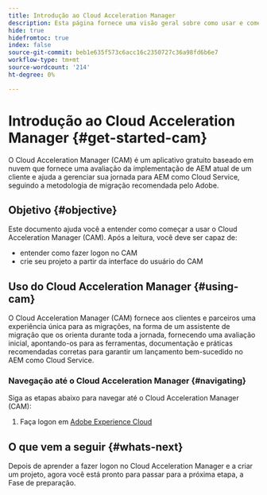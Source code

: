 ```yaml
---
title: Introdução ao Cloud Acceleration Manager
description: Esta página fornece uma visão geral sobre como usar e começar a usar o Cloud Acceleration Manager.
hide: true
hidefromtoc: true
index: false
source-git-commit: beb1e635f573c6acc16c2350727c36a98fd6b6e7
workflow-type: tm+mt
source-wordcount: '214'
ht-degree: 0%

---
```



# Introdução ao Cloud Acceleration Manager {#get-started-cam}

O Cloud Acceleration Manager (CAM) é um aplicativo gratuito baseado em nuvem que fornece uma avaliação da implementação de AEM atual de um cliente e ajuda a gerenciar sua jornada para AEM como Cloud Service, seguindo a metodologia de migração recomendada pelo Adobe.

## Objetivo {#objective}

Este documento ajuda você a entender como começar a usar o Cloud Acceleration Manager (CAM). Após a leitura, você deve ser capaz de:

* entender como fazer logon no CAM
* crie seu projeto a partir da interface do usuário do CAM

## Uso do Cloud Acceleration Manager {#using-cam}

O Cloud Acceleration Manager (CAM) fornece aos clientes e parceiros uma experiência única para as migrações, na forma de um assistente de migração que os orienta durante toda a jornada, fornecendo uma avaliação inicial, apontando-os para as ferramentas, documentação e práticas recomendadas corretas para garantir um lançamento bem-sucedido no AEM como Cloud Service.

### Navegação até o Cloud Acceleration Manager {#navigating}


Siga as etapas abaixo para navegar até o Cloud Acceleration Manager (CAM):

1. Faça logon em [Adobe Experience Cloud](https://experience.adobe.com)



## O que vem a seguir {#whats-next}

Depois de aprender a fazer logon no Cloud Acceleration Manager e a criar um projeto, agora você está pronto para passar para a próxima etapa, a Fase de preparação.
